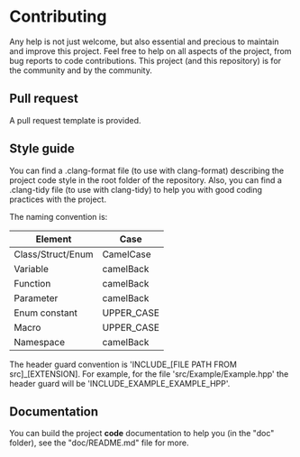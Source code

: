 # Contributing

Any help is not just welcome, but also essential and precious to maintain and improve this project. Feel free to help on all aspects of the project, from bug reports to code contributions. This project (and this repository) is for the community and by the community.

## Pull request

A pull request template is provided.

## Style guide

You can find a .clang-format file (to use with clang-format) describing the project code style in the root folder of the repository. Also, you can find a .clang-tidy file (to use with clang-tidy)  to help you with good coding practices with the project.

The naming convention is:

| Element           | Case          |
| ----------------- | ------------- |
| Class/Struct/Enum | CamelCase     |
| Variable          | camelBack     |
| Function          | camelBack     |
| Parameter         | camelBack     |
| Enum constant     | UPPER_CASE    |
| Macro             | UPPER_CASE    |
| Namespace         | camelBack     |

The header guard convention is 'INCLUDE_[FILE PATH FROM src]_[EXTENSION]. For example, for the file 'src/Example/Example.hpp' the header guard will be 'INCLUDE_EXAMPLE_EXAMPLE_HPP'.

## Documentation

You can build the project **code** documentation to help you (in the "doc" folder), see the "doc/README.md" file for more.